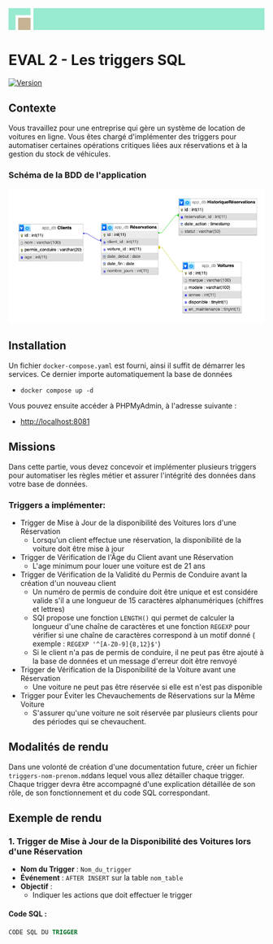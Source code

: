 ![separe](https://github.com/studoo-app/.github/blob/main/profile/studoo-banner-logo.png)
# EVAL 2 - Les triggers SQL
[![Version](https://img.shields.io/badge/Version-1.0.0-blue)]()

## Contexte
Vous travaillez pour une entreprise qui gère un système de location de voitures en ligne. Vous êtes chargé d'implémenter
des triggers pour automatiser certaines opérations critiques liées aux réservations et à la gestion du stock de véhicules.

### Schéma de la BDD de l'application

![Schéma de la base](./docs/db.png)

## Installation

Un fichier `docker-compose.yaml` est fourni, ainsi il suffit de démarrer les services.
Ce dernier importe automatiquement la base de données
- `docker compose up -d`

Vous pouvez ensuite accéder à PHPMyAdmin, à l'adresse suivante :
- [http://localhost:8081](https://localhost:8081)

## Missions

Dans cette partie, vous devez concevoir et implémenter plusieurs triggers pour automatiser les règles métier et assurer
l'intégrité des données dans votre base de données. 


### Triggers a implémenter:

- Trigger de Mise à Jour de la disponibilité des Voitures lors d'une Réservation
  - Lorsqu'un client effectue une réservation, la disponibilité de la voiture doit être mise à jour
- Trigger de Vérification de l'Âge du Client avant une Réservation
  - L'age minimum pour louer une voiture est de 21 ans
- Trigger de Vérification de la Validité du Permis de Conduire avant la création d'un nouveau client
  - Un numéro de permis de conduire doit être unique et est considére valide s'il a une longueur de 15 caractères alphanumériques (chiffres et lettres)
  - SQl propose une fonction `LENGTH()` qui permet de calculer la longueur d'une chaîne de caractères et une fonction `REGEXP` pour vérifier si une chaîne de caractères correspond à un motif donné ( exemple : `REGEXP '^[A-Z0-9]{8,12}$'`)
  - Si le client n'a pas de permis de conduire, il ne peut pas être ajouté à la base de données et un message d'erreur doit être renvoyé
- Trigger de Vérification de la Disponibilité de la Voiture avant une Réservation
  - Une voiture ne peut pas être réservée si elle est n'est pas disponible
- Trigger pour Éviter les Chevauchements de Réservations sur la Même Voiture
  - S'assurer qu'une voiture ne soit réservée par plusieurs clients pour des périodes qui se chevauchent. 

## Modalités de rendu
Dans une volonté de création d'une documentation future, créer un fichier `triggers-nom-prenom.md`dans lequel vous allez détailler
chaque trigger. 
Chaque trigger devra être accompagné d'une explication détaillée de son rôle, de son fonctionnement et du code SQL correspondant.

## Exemple de rendu

### 1. Trigger de Mise à Jour de la Disponibilité des Voitures lors d'une Réservation

- **Nom du Trigger** : `Nom_du_trigger`
- **Événement** : `AFTER INSERT` sur la table `nom_table`
- **Objectif** :
    - Indiquer les actions que doit effectuer le trigger

#### Code SQL :

```sql
CODE SQL DU TRIGGER

```





